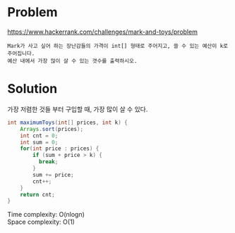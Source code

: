 # Problem
https://www.hackerrank.com/challenges/mark-and-toys/problem

```
Mark가 사고 싶어 하는 장난감들의 가격이 int[] 형태로 주어지고, 쓸 수 있는 예산이 k로 주어집니다.
예산 내에서 가장 많이 살 수 있는 갯수를 출력하시오.
```

# Solution
가장 저렴한 것들 부터 구입할 때, 가장 많이 살 수 있다.

```java
int maximumToys(int[] prices, int k) {
    Arrays.sort(prices);
    int cnt = 0;
    int sum = 0;
    for(int price : prices) {
        if (sum + price > k) {
          break;
        }
        sum += price;
        cnt++;
    }
    return cnt;
}
```

Time complexity: O(nlogn)<br/>
Space complexity: O(1)
